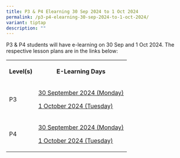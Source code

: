 ```yaml
---
title: P3 & P4 Elearning 30 Sep 2024 to 1 Oct 2024
permalink: /p3-p4-elearning-30-sep-2024-to-1-oct-2024/
variant: tiptap
description: ""
---
```

<p>P3 &amp; P4 students will have e-learning on 30 Sep and 1 Oct 2024. The
respective lesson plans are in the links below:</p>
<table style="minWidth: 50px">
<colgroup>
<col>
<col>
</colgroup>
<tbody>
<tr>
<th rowspan="1" colspan="1">
<p>Level(s)</p>
</th>
<th rowspan="1" colspan="1">
<p>E-Learning Days</p>
</th>
</tr>
<tr>
<td rowspan="1" colspan="1">
<p>P3</p>
</td>
<td rowspan="1" colspan="1">
<p><a href="/files/P3__E_Learning_2024_Day_1_Lesson_Plans_for_30_Sept.pdf" rel="noopener noreferrer nofollow" target="_blank"><u>30 September 2024 (Monday)</u></a>
</p>
<p><a href="/files/P3__E_Learning_2024_Day_2_Lesson_Plans_for_1_Oct.pdf" rel="noopener noreferrer nofollow" target="_blank"><u>1 October 2024 (Tuesday)</u></a>
</p>
</td>
</tr>
<tr>
<td rowspan="1" colspan="1">
<p>P4</p>
</td>
<td rowspan="1" colspan="1">
<p><a href="/files/P4__E_Learning_2024_Day_1_Lesson_Plans_for_30_Sept.pdf" rel="noopener noreferrer nofollow" target="_blank"><u>30 September 2024 (Monday)</u></a>
</p>
<p><a href="/files/P4__E_Learning_2024_Day_2_Lesson_Plans_for_1_Oct.pdf" rel="noopener noreferrer nofollow" target="_blank"><u>1 October 2024 (Tuesday)</u></a>
</p>
</td>
</tr>
</tbody>
</table>
<p></p>